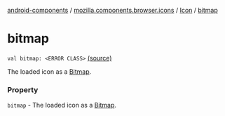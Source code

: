 [android-components](../../index.md) / [mozilla.components.browser.icons](../index.md) / [Icon](index.md) / [bitmap](./bitmap.md)

# bitmap

`val bitmap: <ERROR CLASS>` [(source)](https://github.com/mozilla-mobile/android-components/blob/master/components/browser/icons/src/main/java/mozilla/components/browser/icons/Icon.kt#L18)

The loaded icon as a [Bitmap](#).

### Property

`bitmap` - The loaded icon as a [Bitmap](#).